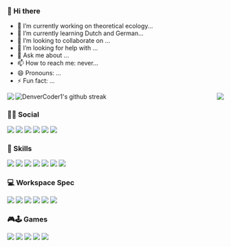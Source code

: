 ### 👋 Hi there 
- 🔭 I’m currently working on theoretical ecology...
- 🌱 I’m currently learning Dutch and German...
- 👯 I’m looking to collaborate on ...
- 🤔 I’m looking for help with ...
- 💬 Ask me about ...
- 📫 How to reach me: never...
- 😄 Pronouns: ...
- ⚡ Fun fact: ...

<a href="https://github.com/anuraghazra/github-readme-stats">
  <img align="left" src="https://github-readme-stats.vercel.app/api?username=EvoLandEco&show_icons=true&theme=dark" />
</a>
<a href="https://github.com/anuraghazra/convoychat">
  <img align="right" src="https://github-readme-stats.vercel.app/api/top-langs/?username=EvoLandEco&layout=compact&theme=dark" />
</a>

![DenverCoder1's github streak](https://github-readme-streak-stats.herokuapp.com/?user=Naereen&theme=dark)


### 👨👩 Social
<img src="http://img.shields.io/badge/-Github-000000?style=flat&logo=github&logoColor=FFFFFF"> <img src="https://img.shields.io/badge/Research_Gate-09F7C7?style=flat&logo=researchgate&logoColor=white"> <img src="https://img.shields.io/badge/Discord-7289DA?style=flat&logo=discord&logoColor=white">
<img src="https://img.shields.io/badge/500px-black?style=flat&logo=500px&logoColor=white">
<img src="http://img.shields.io/badge/-Stackoverflow-ff9900?style=flat&logo=stackoverflow&logoColor=white">
<img src="http://img.shields.io/badge/-StackExchange-3399ff?style=flat&logo=stackexchange&logoColor=white">

### 🚀 Skills
<img src="https://img.shields.io/badge/R-276DC3?style=flat&logo=r&logoColor=white"> <img src="https://img.shields.io/badge/Python-3776AB?style=flat&logo=python&logoColor=white">
<img src="https://img.shields.io/badge/C-00599C?style=flat&logo=c&logoColor=white">
<img src="https://img.shields.io/badge/C%2B%2B-00599C?style=flat&logo=c%2B%2B&">
<img src="https://img.shields.io/badge/Microsoft-666666?style=flat&logo=microsoft&logoColor=white">
<img src="https://img.shields.io/badge/Markdown-000000?style=flat&logo=markdown&logoColor=white">
<img src="http://img.shields.io/badge/-Git-F1502F?style=flat&logo=git&logoColor=FFFFFF">


### 💻 Workspace Spec
<img src="https://img.shields.io/badge/Windows-Surface%20Book%202-blue?style=flat&logo=microsoft"> <img src="https://img.shields.io/badge/Ubuntu-E95420?style=flat&logo=ubuntu&logoColor=white">
<img src="http://img.shields.io/badge/-VS%20Code-007ACC?style=flat&logo=visual%20studio%20code&logoColor=white">
<img src="http://img.shields.io/badge/R%20Studio-6CA6CD?style=flat&logo=rstudio&logoColor=white">
<img src="http://img.shields.io/badge/PyCharm-00cc66?style=flat&logo=pycharm&logoColor=white">
<img src="http://img.shields.io/badge/Notepad%2B%2B-00CD00?style=flat&logo=notepad%2B%2B&logoColor=white">


### 🎮🕹 Games
<img src="https://img.shields.io/badge/Steam-000000?style=flat&logo=steam&logoColor=white"> <img src="https://img.shields.io/badge/Nintendo_Switch-E60012?style=flat&logo=nintendo-switch&logoColor=white">
<img src="https://img.shields.io/badge/Xbox-107C10?style=flat&logo=xbox&logoColor=whit">
<img src="https://img.shields.io/badge/PlayStation-003791?style=flat&logo=playstation&logoColor=white">
<img src="https://img.shields.io/badge/Itch.io-FA5C5C?style=flat&logo=itch.io&logoColor=white">

